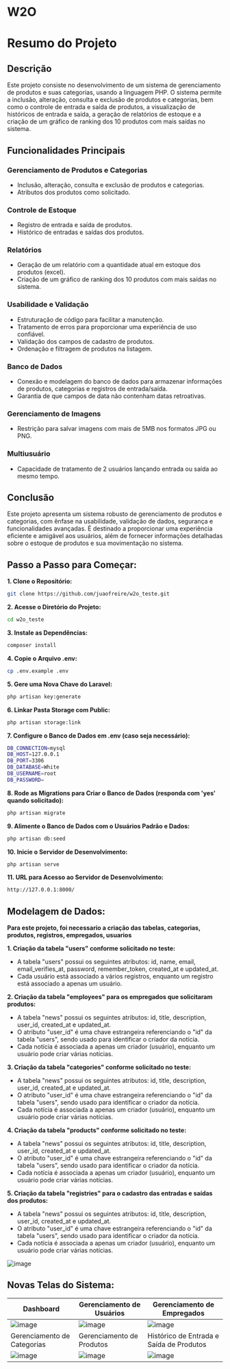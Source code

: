 # W2O

# Resumo do Projeto

## Descrição
Este projeto consiste no desenvolvimento de um sistema de gerenciamento de produtos e suas categorias, usando a linguagem PHP. O sistema permite a inclusão, alteração, consulta e exclusão de produtos e categorias, bem como o controle de entrada e saída de produtos, a visualização de históricos de entrada e saída, a geração de relatórios de estoque e a criação de um gráfico de ranking dos 10 produtos com mais saídas no sistema.

## Funcionalidades Principais
### Gerenciamento de Produtos e Categorias
- Inclusão, alteração, consulta e exclusão de produtos e categorias.
- Atributos dos produtos como solicitado.

### Controle de Estoque
- Registro de entrada e saída de produtos.
- Histórico de entradas e saídas dos produtos.

### Relatórios
- Geração de um relatório com a quantidade atual em estoque dos produtos (excel).
- Criação de um gráfico de ranking dos 10 produtos com mais saídas no sistema.

### Usabilidade e Validação
- Estruturação de código para facilitar a manutenção.
- Tratamento de erros para proporcionar uma experiência de uso confiável.
- Validação dos campos de cadastro de produtos.
- Ordenação e filtragem de produtos na listagem.

### Banco de Dados
- Conexão e modelagem do banco de dados para armazenar informações de produtos, categorias e registros de entrada/saída.
- Garantia de que campos de data não contenham datas retroativas.

### Gerenciamento de Imagens
- Restrição para salvar imagens com mais de 5MB nos formatos JPG ou PNG.

### Multiusuário
- Capacidade de tratamento de 2 usuários lançando entrada ou saída ao mesmo tempo.

## Conclusão
Este projeto apresenta um sistema robusto de gerenciamento de produtos e categorias, com ênfase na usabilidade, validação de dados, segurança e funcionalidades avançadas. É destinado a proporcionar uma experiência eficiente e amigável aos usuários, além de fornecer informações detalhadas sobre o estoque de produtos e sua movimentação no sistema.

## Passo a Passo para Começar:

<strong>1. Clone o Repositório:</strong>

```bash
git clone https://github.com/juaofreire/w2o_teste.git
```

<strong>2. Acesse o Diretório do Projeto:</strong>

```bash
cd w2o_teste
```

<strong>3. Instale as Dependências:</strong>

```bash
composer install
```

<strong>4. Copie o Arquivo .env:</strong>

```bash
cp .env.example .env
```

<strong>5. Gere uma Nova Chave do Laravel:<br></strong>

```bash
php artisan key:generate
```

<strong>6. Linkar Pasta Storage com Public:<br></strong>

```bash
php artisan storage:link
```

<strong>7. Configure o Banco de Dados em .env (caso seja necessário):</strong>

```bash
DB_CONNECTION=mysql
DB_HOST=127.0.0.1
DB_PORT=3306
DB_DATABASE=White
DB_USERNAME=root
DB_PASSWORD=
```

<strong>8. Rode as Migrations para Criar o Banco de Dados (responda com 'yes' quando solicitado):</strong>

```bash
php artisan migrate
```

<strong>9. Alimente o Banco de Dados com o Usuários Padrão e Dados:</strong>

```bash
php artisan db:seed
```

<strong>10. Inicie o Servidor de Desenvolvimento:</strong>

```bash
php artisan serve
```

<strong>11. URL para Acesso ao Servidor de Desenvolvimento:</strong>

```bash
http://127.0.0.1:8000/
```

## Modelagem de Dados:

<strong>Para este projeto, foi necessario a criação das tabelas, categorias, produtos, registros, empregados, usuarios</strong>

<strong>1. Criação da tabela "users" conforme solicitado no teste:</strong>

- A tabela "users" possui os seguintes atributos: id, name, email, email_verifies_at, password, remember_token, created_at e updated_at.
- Cada usuário está associado a vários registros, enquanto um registro está associado a apenas um usuário.

<strong>2. Criação da tabela "employees" para os empregados que solicitaram produtos:</strong>

- A tabela "news" possui os seguintes atributos: id, title, description, user_id, created_at e updated_at.
- O atributo "user_id" é uma chave estrangeira referenciando o "id" da tabela "users", sendo usado para identificar o criador da notícia.
- Cada notícia é associada a apenas um criador (usuário), enquanto um usuário pode criar várias notícias.

<strong>3. Criação da tabela "categories" conforme solicitado no teste:</strong>

- A tabela "news" possui os seguintes atributos: id, title, description, user_id, created_at e updated_at.
- O atributo "user_id" é uma chave estrangeira referenciando o "id" da tabela "users", sendo usado para identificar o criador da notícia.
- Cada notícia é associada a apenas um criador (usuário), enquanto um usuário pode criar várias notícias.

<strong>4. Criação da tabela "products" conforme solicitado no teste:</strong>

- A tabela "news" possui os seguintes atributos: id, title, description, user_id, created_at e updated_at.
- O atributo "user_id" é uma chave estrangeira referenciando o "id" da tabela "users", sendo usado para identificar o criador da notícia.
- Cada notícia é associada a apenas um criador (usuário), enquanto um usuário pode criar várias notícias.

<strong>5. Criação da tabela "registries" para o cadastro das entradas e saídas dos produtos:</strong>

- A tabela "news" possui os seguintes atributos: id, title, description, user_id, created_at e updated_at.
- O atributo "user_id" é uma chave estrangeira referenciando o "id" da tabela "users", sendo usado para identificar o criador da notícia.
- Cada notícia é associada a apenas um criador (usuário), enquanto um usuário pode criar várias notícias.

![image](https://github.com/juaofreire/w2o_teste/assets/112773932/cfb8029f-622d-4c1c-9dd5-24cf329390d7)

## Novas Telas do Sistema:

| Dashboard | Gerenciamento de Usuários | Gerenciamento de Empregados |
| -------- | -------- | -------- |
| ![image](https://github.com/juaofreire/w2o_teste/assets/112773932/0fdad2bc-5d58-46d5-b97a-fda2e107923b) | ![image](https://github.com/juaofreire/w2o_teste/assets/112773932/c5b6c8db-048e-4732-8842-56dd14f35d59) | ![image](https://github.com/juaofreire/w2o_teste/assets/112773932/8eda7bcc-7d31-4fb8-b680-fdfe95e7816f) |
| Gerenciamento de Categorias | Gerenciamento de Produtos | Histórico de Entrada e Saída de Produtos |
| ![image](https://github.com/juaofreire/w2o_teste/assets/112773932/e99a4f7b-8cde-4bb0-b0b4-e6edcffcc3dc) | ![image](https://github.com/juaofreire/w2o_teste/assets/112773932/b3af2564-9ab2-4b63-b8e0-2c7056909075) | ![image](https://github.com/juaofreire/w2o_teste/assets/112773932/567e1bc2-0f78-43ee-bc9d-83ba33c9fa8e) |



